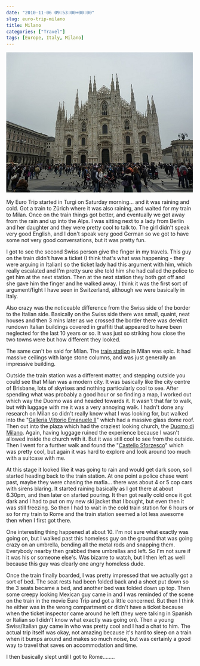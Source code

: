 ```yaml
---
date: "2010-11-06 09:53:00+00:00"
slug: euro-trip-milano
title: Milano
categories: ["Travel"]
tags: [Europe, Italy, Milano]
---
```


![Milan](p1040765.jpg)

My Euro Trip started in Turgi on Saturday morning... and it was raining and cold. Got a train to Zürich where it was also raining, and waited for my train to Milan.
Once on the train things got better, and eventually we got away from the rain and up into the Alps. I was sitting next to a lady from Berlin and her daughter and they were pretty cool to talk to. The girl didn't speak very good English, and I don't speak very good German so we got to have some not very good conversations, but it was pretty fun.

I got to see the second Swiss person give the finger in my travels. This guy on the train didn't have a ticket (I think that's what was happening - they were arguing in Italian) so the ticket lady had this argument with him, which really escalated and I'm pretty sure she told him she had called the police to get him at the next station. Then at the next station they both got off and she gave him the finger and he walked away. I think it was the first sort of argument/fight I have seen in Switzerland, although we were basically in Italy.

Also crazy was the noticeable difference from the Swiss side of the border to the Italian side. Basically on the Swiss side there was small, quaint, neat houses and then 3 mins later as we crossed the border there was derelict rundown Italian buildings covered in graffiti that appeared to have been neglected for the last 10 years or so. It was just so striking how close the two towns were but how different they looked.

The same can't be said for Milan. The [train station](http://en.wikipedia.org/wiki/Milano_Centrale_railway_station) in Milan was epic. It had massive ceilings with large stone columns, and was just generally an impressive building.

Outside the train station was a different matter, and stepping outside you could see that Milan was a modern city. It was basically like the city centre of Brisbane, lots of skyrises and nothing particularly cool to see. After spending what was probably a good hour or so finding a map, I worked out which way the Duomo was and headed towards it. It wasn't that far to walk, but with luggage with me it was a very annoying walk. I hadn't done any research on Milan so didn't really know what I was looking for, but walked into the "[Galleria Vittorio Emanuele II](http://en.wikipedia.org/wiki/Galleria_Vittorio_Emanuele_II)" which had a massive glass dome roof. Then out into the plaza which had the craziest looking church, the [Duomo di Milano](http://en.wikipedia.org/wiki/Milan_Cathedral). Again, having luggage ruined the experience because I wasn't allowed inside the church with it. But it was still cool to see from the outside. Then I went for a further walk and found the "[Castello Sforzesco](http://en.wikipedia.org/wiki/Castello_Sforzesco)" which was pretty cool, but again it was hard to explore and look around too much with a suitcase with me.

At this stage it looked like it was going to rain and would get dark soon, so I started heading back to the train station. At one point a police chase went past, maybe they were chasing the mafia... there was about 4 or 5 cop cars with sirens blaring. It started raining basically as I got there at about 6.30pm, and then later on started pouring. It then got really cold once it got dark and I had to put on my new ski jacket that I bought, but even then it was still freezing. So then I had to wait in the cold train station for 6 hours or so for my train to Rome and the train station seemed a lot less awesome then when I first got there.

One interesting thing happened at about 10. I'm not sure what exactly was going on, but I walked past this homeless guy on the ground that was going crazy on an umbrella, bending all the metal rods and snapping them. Everybody nearby then grabbed there umbrellas and left. So I'm not sure if it was his or someone else's. Was bizarre to watch, but I then left as well because this guy was clearly one angry homeless dude.

Once the train finally boarded, I was pretty impressed that we actually got a sort of bed. The seat rests had been folded back and a sheet put down so the 3 seats became a bed, and another bed was folded down up top. Then some creepy looking Mexican guy came in and I was reminded of the scene on the train in the movie Euro Trip and got a little concerned. But then I think he either was in the wrong compartment or didn't have a ticket because when the ticket inspector came around he left (they were talking in Spanish or Italian so I didn't know what exactly was going on). Then a young Swiss/Italian guy came in who was pretty cool and I had a chat to him. The actual trip itself was okay, not amazing because it's hard to sleep on a train when it bumps around and makes so much noise, but was certainly a good way to travel that saves on accommodation and time.

I then basically slept until I got to Rome........
